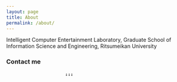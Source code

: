 ```yaml
---
layout: page
title: About
permalink: /about/
---
```


Intelligent Computer Entertainment Laboratory,
Graduate School of Information Science and Engineering, 
Ritsumeikan University


### Contact me

                          ↓↓↓